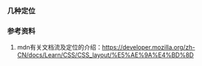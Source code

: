 ### 几种定位

### 参考资料
1. mdn有关文档流及定位的介绍：https://developer.mozilla.org/zh-CN/docs/Learn/CSS/CSS_layout/%E5%AE%9A%E4%BD%8D
